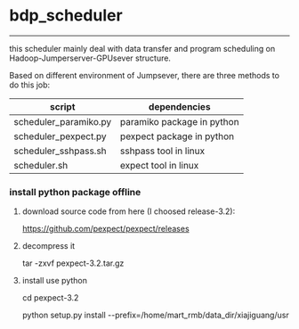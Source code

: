 # bdp_scheduler

---------------------------
this scheduler mainly deal with data transfer and program scheduling on
Hadoop-Jumperserver-GPUsever structure.

Based on different environment of Jumpsever, there are three methods to do this
job:

script                    | dependencies
--------------------------|------------------------------
scheduler_paramiko.py     | paramiko package in python
scheduler_pexpect.py      | pexpect package in python
scheduler_sshpass.sh      | sshpass tool in linux
scheduler.sh              | expect tool in linux

### install python package offline
1. download source code from here (I choosed release-3.2):

    https://github.com/pexpect/pexpect/releases

2. decompress it

    tar -zxvf pexpect-3.2.tar.gz

3. install use python

    cd pexpect-3.2
    
    python setup.py install --prefix=/home/mart_rmb/data_dir/xiajiguang/usr
